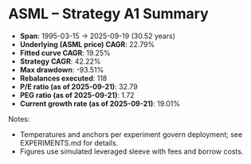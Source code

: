 # ASML – Strategy A1 Summary

- **Span**: 1995-03-15 → 2025-09-19 (30.52 years)
- **Underlying (ASML price) CAGR**: 22.79%
- **Fitted curve CAGR**: 19.25%
- **Strategy CAGR**: 42.22%
- **Max drawdown**: -93.51%
- **Rebalances executed**: 118
- **P/E ratio (as of 2025-09-21)**: 32.79
- **PEG ratio (as of 2025-09-21)**: 1.72
- **Current growth rate (as of 2025-09-21)**: 19.01%

Notes:

- Temperatures and anchors per experiment govern deployment; see EXPERIMENTS.md for details.
- Figures use simulated leveraged sleeve with fees and borrow costs.
